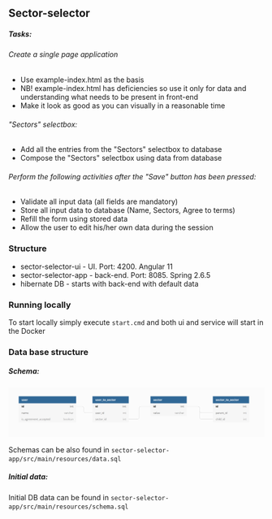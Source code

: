 ## Sector-selector

##### Tasks:

###### Create a single page application
- Use example-index.html as the basis
- NB! example-index.html has deficiencies so use it only for data and understanding what needs to be present in front-end
- Make it look as good as you can visually in a reasonable time

###### "Sectors" selectbox:
- Add all the entries from the "Sectors" selectbox to database
- Compose the "Sectors" selectbox using data from database

###### Perform the following activities after the "Save" button has been pressed:
- Validate all input data (all fields are mandatory)
- Store all input data to database (Name, Sectors, Agree to terms)
- Refill the form using stored data
- Allow the user to edit his/her own data during the session

### Structure

- sector-selector-ui - UI. Port: 4200. Angular 11
- sector-selector-app - back-end. Port: 8085. Spring 2.6.5
- hibernate DB - starts with back-end with default data

### Running locally

To start locally simply execute `start.cmd` and both ui and service will start in the Docker

### Data base structure

##### Schema:

![schemaImg](https://raw.githubusercontent.com/serawwerastat/sector-service/master/Data_base_schema.png)

Schemas can be also found in `sector-selector-app/src/main/resources/data.sql`

##### Initial data:

Initial DB data can be found in `sector-selector-app/src/main/resources/schema.sql`
